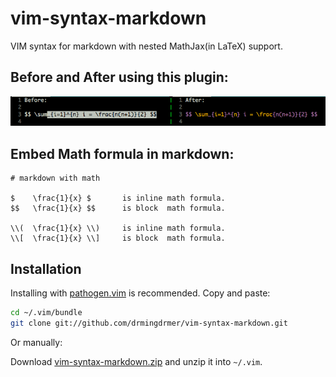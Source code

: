# vim-syntax-markdown

VIM syntax for markdown with nested MathJax(in LaTeX) support.

## Before and After using this plugin:
![](res/before-after.png)


## Embed Math formula in markdown:
```
# markdown with math

$    \frac{1}{x} $       is inline math formula.
$$   \frac{1}{x} $$      is block  math formula.

\\(  \frac{1}{x} \\)     is inline math formula.
\\[  \frac{1}{x} \\]     is block  math formula.
```

##  Installation

Installing with [pathogen.vim](https://github.com/tpope/vim-pathogen)
 is recommended. Copy and paste:

```sh
cd ~/.vim/bundle
git clone git://github.com/drmingdrmer/vim-syntax-markdown.git
```

Or manually:

Download [vim-syntax-markdown.zip](https://github.com/drmingdrmer/vim-syntax-markdown/archive/master.zip)
and unzip it into `~/.vim`.
